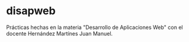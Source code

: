 # disapweb
Prácticas hechas en la materia "Desarrollo de Aplicaciones Web" con el docente Hernández Martínes Juan Manuel. 
